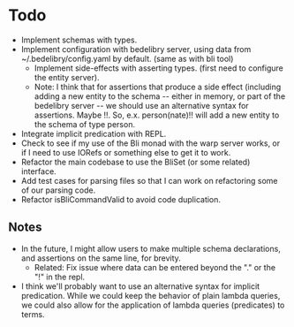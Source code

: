 
Todo
====
  * Implement schemas with types.
  * Implement configuration with bedelibry server, using data from ~/.bedelibry/config.yaml by default. (same as with bli tool)
    * Implement side-effects with asserting types. (first need to configure the entity server).
     * Note: I think that for assertions that produce a side effect (including adding a new entity
             to the schema -- either in memory, or part of the bedelibry server -- we should use
             an alternative syntax for assertions. Maybe !!. So, e.x. person(nate)!! will add a new
             entity to the schema of type person.
  * Integrate implicit predication with REPL.
  * Check to see if my use of the Bli monad with the warp server works,
    or if I need to use IORefs or something else to get it to work.
  * Refactor the main codebase to use the BliSet (or some related) interface.
  * Add test cases for parsing files so that I can work on refactoring some of our parsing code.
  * Refactor isBliCommandValid to avoid code duplication.

Notes
-----

  * In the future, I might allow users to make multiple schema declarations, and assertions on the same line, for brevity.
      * Related: Fix issue where data can be entered beyond the "." or the "!" in the repl.
  * I think we'll probably want to use an alternative syntax for implicit predication.
    While we could keep the behavior of plain lambda queries, we could also 
    allow for the application of lambda queries (predicates) to terms.
